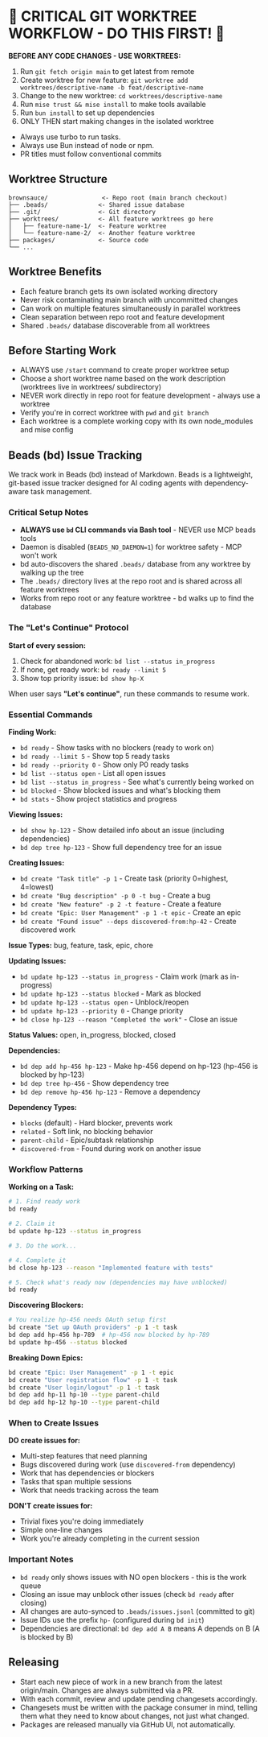 # 🚨 CRITICAL GIT WORKTREE WORKFLOW - DO THIS FIRST! 🚨

**BEFORE ANY CODE CHANGES - USE WORKTREES:**

1. Run `git fetch origin main` to get latest from remote
2. Create worktree for new feature: `git worktree add worktrees/descriptive-name -b feat/descriptive-name`
3. Change to the new worktree: `cd worktrees/descriptive-name`
4. Run `mise trust && mise install` to make tools available
5. Run `bun install` to set up dependencies
6. ONLY THEN start making changes in the isolated worktree

- Always use turbo to run tasks.
- Always use Bun instead of node or npm.
- PR titles must follow conventional commits

## Worktree Structure

```
brownsauce/               <- Repo root (main branch checkout)
├── .beads/              <- Shared issue database
├── .git/                <- Git directory
├── worktrees/           <- All feature worktrees go here
│   ├── feature-name-1/  <- Feature worktree
│   └── feature-name-2/  <- Another feature worktree
├── packages/            <- Source code
└── ...
```

## Worktree Benefits

- Each feature branch gets its own isolated working directory
- Never risk contaminating main branch with uncommitted changes
- Can work on multiple features simultaneously in parallel worktrees
- Clean separation between repo root and feature development
- Shared `.beads/` database discoverable from all worktrees

## Before Starting Work

- ALWAYS use `/start` command to create proper worktree setup
- Choose a short worktree name based on the work description (worktrees live in worktrees/ subdirectory)
- NEVER work directly in repo root for feature development - always use a worktree
- Verify you're in correct worktree with `pwd` and `git branch`
- Each worktree is a complete working copy with its own node_modules and mise config

## Beads (bd) Issue Tracking

We track work in Beads (bd) instead of Markdown. Beads is a lightweight, git-based issue tracker designed for AI coding agents with dependency-aware task management.

### Critical Setup Notes

- **ALWAYS use `bd` CLI commands via Bash tool** - NEVER use MCP beads tools
- Daemon is disabled (`BEADS_NO_DAEMON=1`) for worktree safety - MCP won't work
- bd auto-discovers the shared `.beads/` database from any worktree by walking up the tree
- The `.beads/` directory lives at the repo root and is shared across all feature worktrees
- Works from repo root or any feature worktree - bd walks up to find the database

### The "Let's Continue" Protocol

**Start of every session:**

1. Check for abandoned work: `bd list --status in_progress`
2. If none, get ready work: `bd ready --limit 5`
3. Show top priority issue: `bd show hp-X`

When user says **"Let's continue"**, run these commands to resume work.

### Essential Commands

**Finding Work:**

- `bd ready` - Show tasks with no blockers (ready to work on)
- `bd ready --limit 5` - Show top 5 ready tasks
- `bd ready --priority 0` - Show only P0 ready tasks
- `bd list --status open` - List all open issues
- `bd list --status in_progress` - See what's currently being worked on
- `bd blocked` - Show blocked issues and what's blocking them
- `bd stats` - Show project statistics and progress

**Viewing Issues:**

- `bd show hp-123` - Show detailed info about an issue (including dependencies)
- `bd dep tree hp-123` - Show full dependency tree for an issue

**Creating Issues:**

- `bd create "Task title" -p 1` - Create task (priority 0=highest, 4=lowest)
- `bd create "Bug description" -p 0 -t bug` - Create a bug
- `bd create "New feature" -p 2 -t feature` - Create a feature
- `bd create "Epic: User Management" -p 1 -t epic` - Create an epic
- `bd create "Found issue" --deps discovered-from:hp-42` - Create discovered work

**Issue Types:** bug, feature, task, epic, chore

**Updating Issues:**

- `bd update hp-123 --status in_progress` - Claim work (mark as in-progress)
- `bd update hp-123 --status blocked` - Mark as blocked
- `bd update hp-123 --status open` - Unblock/reopen
- `bd update hp-123 --priority 0` - Change priority
- `bd close hp-123 --reason "Completed the work"` - Close an issue

**Status Values:** open, in_progress, blocked, closed

**Dependencies:**

- `bd dep add hp-456 hp-123` - Make hp-456 depend on hp-123 (hp-456 is blocked by hp-123)
- `bd dep tree hp-456` - Show dependency tree
- `bd dep remove hp-456 hp-123` - Remove a dependency

**Dependency Types:**

- `blocks` (default) - Hard blocker, prevents work
- `related` - Soft link, no blocking behavior
- `parent-child` - Epic/subtask relationship
- `discovered-from` - Found during work on another issue

### Workflow Patterns

**Working on a Task:**

```bash
# 1. Find ready work
bd ready

# 2. Claim it
bd update hp-123 --status in_progress

# 3. Do the work...

# 4. Complete it
bd close hp-123 --reason "Implemented feature with tests"

# 5. Check what's ready now (dependencies may have unblocked)
bd ready
```

**Discovering Blockers:**

```bash
# You realize hp-456 needs OAuth setup first
bd create "Set up OAuth providers" -p 1 -t task
bd dep add hp-456 hp-789  # hp-456 now blocked by hp-789
bd update hp-456 --status blocked
```

**Breaking Down Epics:**

```bash
bd create "Epic: User Management" -p 1 -t epic
bd create "User registration flow" -p 1 -t task
bd create "User login/logout" -p 1 -t task
bd dep add hp-11 hp-10 --type parent-child
bd dep add hp-12 hp-10 --type parent-child
```

### When to Create Issues

**DO create issues for:**

- Multi-step features that need planning
- Bugs discovered during work (use `discovered-from` dependency)
- Work that has dependencies or blockers
- Tasks that span multiple sessions
- Work that needs tracking across the team

**DON'T create issues for:**

- Trivial fixes you're doing immediately
- Simple one-line changes
- Work you're already completing in the current session

### Important Notes

- `bd ready` only shows issues with NO open blockers - this is the work queue
- Closing an issue may unblock other issues (check `bd ready` after closing)
- All changes are auto-synced to `.beads/issues.jsonl` (committed to git)
- Issue IDs use the prefix `hp-` (configured during `bd init`)
- Dependencies are directional: `bd dep add A B` means A depends on B (A is blocked by B)

## Releasing

- Start each new piece of work in a new branch from the latest origin/main. Changes are always submitted via a PR.
- With each commit, review and update pending changesets accordingly.
- Changesets must be written with the package consumer in mind, telling them what they need to know about changes, not just what changed.
- Packages are released manually via GitHub UI, not automatically.
